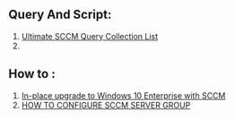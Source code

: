 


## Query And Script:

1. [Ultimate SCCM Query Collection List](https://www.andersrodland.com/ultimate-sccm-querie-collection-list/)
2. 


## How to :

1. [In-place upgrade to Windows 10 Enterprise with SCCM](https://prajwaldesai.com/in-place-upgrade-to-windows-10-enterprise-with-sccm/)
2. [HOW TO CONFIGURE SCCM SERVER GROUP](https://www.systemcenterdudes.com/sccm-server-group/)

